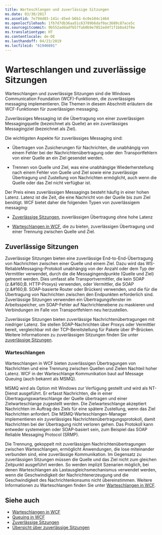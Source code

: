 ```yaml
---
title: Warteschlangen und zuverlässige Sitzungen
ms.date: 03/30/2017
ms.assetid: 7e794d03-141c-45ed-b6b1-6c0e104c1464
ms.openlocfilehash: 1fb7d7db36aa51c63789b6daf0ac3689c87ace5c
ms.sourcegitcommit: 9b552addadfb57fab0b9e7852ed4f1f1b8a42f8e
ms.translationtype: HT
ms.contentlocale: de-DE
ms.lasthandoff: 04/23/2019
ms.locfileid: "61946691"
---
```

# <a name="queues-and-reliable-sessions"></a>Warteschlangen und zuverlässige Sitzungen
Warteschlangen und zuverlässige Sitzungen sind die Windows Communication Foundation (WCF)-Funktionen, die zuverlässiges messaging implementieren. Die Themen in diesem Abschnitt erläutern die WCF-Funktionen für zuverlässigen messaging.  
  
 Zuverlässiges Messaging ist die Übertragung von einer zuverlässigen Messagingquelle (bezeichnet als Quelle) an ein zuverlässiges Messagingziel (bezeichnet als Ziel).  
  
 Die wichtigsten Aspekte für zuverlässiges Messaging sind:  
  
- Übertragen von Zusicherungen für Nachrichten, die unabhängig von einem Fehler bei der Nachrichtenübertragung oder den Transportfehlern von einer Quelle an ein Ziel gesendet werden.  
  
- Trennen von Quelle und Ziel, was eine unabhängige Wiederherstellung nach einem Fehler von Quelle und Ziel sowie eine zuverlässige Übertragung und Zustellung von Nachrichten ermöglicht, auch wenn die Quelle oder das Ziel nicht verfügbar ist.  
  
 Der Preis eines zuverlässigen Messagings besteht häufig in einer hohen Latenz. Latenz ist die Zeit, die eine Nachricht von der Quelle bis zum Ziel benötigt. WCF bietet daher die folgenden Typen von zuverlässigem messaging:  
  
- [Zuverlässige Sitzungen](../../../../docs/framework/wcf/feature-details/reliable-sessions.md), zuverlässigen Übertragung ohne hohe Latenz  
  
- [Warteschlangen in WCF](../../../../docs/framework/wcf/feature-details/queues-in-wcf.md), die zu bieten, zuverlässigen Übertragung und einer Trennung zwischen Quelle und Ziel.  
  
## <a name="reliable-sessions"></a>Zuverlässige Sitzungen  
 Zuverlässige Sitzungen bieten eine zuverlässige End-to-End-Übertragung von Nachrichten zwischen einer Quelle und einem Ziel. Dazu wird das WS-ReliableMessaging-Protokoll unabhängig von der Anzahl oder dem Typ der Vermittler verwendet, durch die die Messagingendpunkte (Quelle und Ziel) getrennt werden. Dies umfasst alle Transportvermittler, die kein SOAP (z.&amp;#160;B. HTTP-Proxys) verwenden, oder Vermittler, die SOAP (z.&amp;#160;B. SOAP-basierte Router oder Brücken) verwenden, und die für die Übertragung von Nachrichten zwischen den Endpunkten erforderlich sind. Zuverlässige Sitzungen verwenden ein Übertragungsfenster im Arbeitsspeicher, um SOAP-Fehler auf Nachrichtenebene zu maskieren und Verbindungen im Falle von Transportfehlern neu herzustellen.  
  
 Zuverlässige Sitzungen bieten zuverlässige Nachrichtenübertragungen mit niedriger Latenz. Sie stellen SOAP-Nachrichten über Proxys oder Vermittler bereit, vergleichbar mit der TCP-Bereitstellung für Pakete über IP-Brücken. Weitere Informationen zu zuverlässigen Sitzungen finden Sie unter [zuverlässige Sitzungen](../../../../docs/framework/wcf/feature-details/reliable-sessions.md).  
  
### <a name="queues"></a>Warteschlangen  
 Warteschlangen in WCF bieten zuverlässigen Übertragungen von Nachrichten und eine Trennung zwischen Quellen und Zielen Nachteil hoher Latenz. WCF in der Warteschlange Kommunikation baut auf Message Queuing (auch bekannt als MSMQ).  
  
 MSMQ wird als Option mit Windows zur Verfügung gestellt und wird als NT-Dienst ausgeführt. Er erfasst Nachrichten, die in einer Übertragungswarteschlange der Quelle übertragen und einer Zielwarteschlange zugestellt werden. Die Zielwarteschlange akzeptiert Nachrichten im Auftrag des Ziels für eine spätere Zustellung, wenn das Ziel Nachrichten anfordert. Die MSMQ-Warteschlangen-Manager implementieren ein zuverlässiges Nachrichtenübertragungsprotokoll, damit Nachrichten bei der Übertragung nicht verloren gehen. Das Protokoll kann entweder systemeigen oder SOAP-basiert sein, zum Beispiel das SOAP Reliable Messaging Protocol (SRMP).  
  
 Die Trennung, gekoppelt mit zuverlässigen Nachrichtenübertragungen zwischen Warteschlangen, ermöglicht Anwendungen, die lose miteinander verbunden sind, eine zuverlässige Kommunikation. Im Gegensatz zu zuverlässigen Sitzungen müssen die Quelle und das Ziel nicht zum gleichen Zeitpunkt ausgeführt werden. So werden implizit Szenarien möglich, bei denen Warteschlangen als Lastausgleichsmechanismus verwendet werden, wenn die Geschwindigkeit der Nachrichtenerzeugung und die Geschwindigkeit des Nachrichtenkonsums nicht übereinstimmen. Weitere Informationen zu Warteschlangen finden Sie unter [Warteschlangen in WCF](../../../../docs/framework/wcf/feature-details/queues-in-wcf.md).  
  
## <a name="see-also"></a>Siehe auch

- [Warteschlangen in WCF](../../../../docs/framework/wcf/feature-details/queues-in-wcf.md)
- [Queuing in WCF](../../../../docs/framework/wcf/feature-details/queuing-in-wcf.md)
- [Zuverlässige Sitzungen](../../../../docs/framework/wcf/feature-details/reliable-sessions.md)
- [Übersicht über zuverlässige Sitzungen](../../../../docs/framework/wcf/feature-details/reliable-sessions-overview.md)
